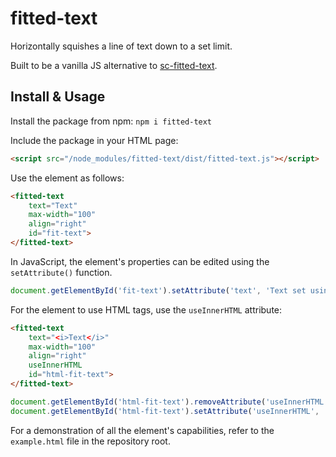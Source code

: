 # fitted-text

Horizontally squishes a line of text down to a set limit.

Built to be a vanilla JS alternative to
[sc-fitted-text](https://github.com/SupportClass/sc-fitted-text).

## Install & Usage

Install the package from npm: `npm i fitted-text`

Include the package in your HTML page: 
```html
<script src="/node_modules/fitted-text/dist/fitted-text.js"></script>
```

Use the element as follows:
```html
<fitted-text
	text="Text"
	max-width="100"
	align="right"
	id="fit-text">
</fitted-text>
```

In JavaScript, the element's properties can be edited using the
`setAttribute()` function.

```js
document.getElementById('fit-text').setAttribute('text', 'Text set using JavaScript');
```

For the element to use HTML tags, use the `useInnerHTML` attribute:

```html
<fitted-text 
	text="<i>Text</i>"
	max-width="100"
	align="right"
	useInnerHTML
	id="html-fit-text">
</fitted-text>
```

```js
document.getElementById('html-fit-text').removeAttribute('useInnerHTML');
document.getElementById('html-fit-text').setAttribute('useInnerHTML', '');
```

For a demonstration of all the element's capabilities, 
refer to the `example.html` file in the repository root.
